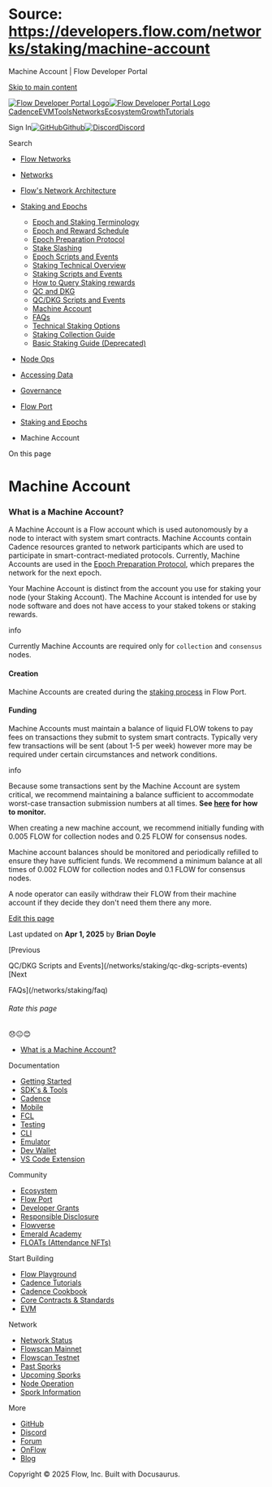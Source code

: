 # Source: https://developers.flow.com/networks/staking/machine-account

Machine Account | Flow Developer Portal



[Skip to main content](#__docusaurus_skipToContent_fallback)

[![Flow Developer Portal Logo](/img/flow-docs-logo-dark.png)![Flow Developer Portal Logo](/img/flow-docs-logo-light.png)](/)[Cadence](/build/flow)[EVM](/evm/about)[Tools](/tools/clients)[Networks](/networks/flow-networks)[Ecosystem](/ecosystem)[Growth](/growth)[Tutorials](/tutorials)

Sign In[![GitHub]()Github](https://github.com/onflow)[![Discord]()Discord](https://discord.gg/flow)

Search

* [Flow Networks](/networks/flow-networks)
* [Networks](/networks)
* [Flow's Network Architecture](/networks/network-architecture)
* [Staking and Epochs](/networks/staking)

  + [Epoch and Staking Terminology](/networks/staking/epoch-terminology)
  + [Epoch and Reward Schedule](/networks/staking/schedule)
  + [Epoch Preparation Protocol](/networks/staking/epoch-preparation)
  + [Stake Slashing](/networks/staking/stake-slashing)
  + [Epoch Scripts and Events](/networks/staking/epoch-scripts-events)
  + [Staking Technical Overview](/networks/staking/technical-overview)
  + [Staking Scripts and Events](/networks/staking/staking-scripts-events)
  + [How to Query Staking rewards](/networks/staking/staking-rewards)
  + [QC and DKG](/networks/staking/qc-dkg)
  + [QC/DKG Scripts and Events](/networks/staking/qc-dkg-scripts-events)
  + [Machine Account](/networks/staking/machine-account)
  + [FAQs](/networks/staking/faq)
  + [Technical Staking Options](/networks/staking/staking-options)
  + [Staking Collection Guide](/networks/staking/staking-collection)
  + [Basic Staking Guide (Deprecated)](/networks/staking/staking-guide)
* [Node Ops](/networks/node-ops)
* [Accessing Data](/networks/access-onchain-data)
* [Governance](/networks/governance)
* [Flow Port](/networks/flow-port)

* [Staking and Epochs](/networks/staking)
* Machine Account

On this page

# Machine Account

### What is a Machine Account?[​](#what-is-a-machine-account "Direct link to What is a Machine Account?")

A Machine Account is a Flow account which is used autonomously by a node to interact with
system smart contracts. Machine Accounts contain Cadence resources granted to network
participants which are used to participate in smart-contract-mediated protocols. Currently,
Machine Accounts are used in the [Epoch Preparation Protocol](/networks/staking/epoch-preparation),
which prepares the network for the next epoch.

Your Machine Account is distinct from the account you use for staking your node (your Staking Account).
The Machine Account is intended for use by node software and does not have access to your staked tokens or staking rewards.

info

Currently Machine Accounts are required only for `collection` and `consensus` nodes.

#### Creation[​](#creation "Direct link to Creation")

Machine Accounts are created during the [staking process](/networks/flow-port/staking-guide) in Flow Port.

#### Funding[​](#funding "Direct link to Funding")

Machine Accounts must maintain a balance of liquid FLOW tokens to pay fees on transactions they
submit to system smart contracts. Typically very few transactions will be sent (about 1-5 per week)
however more may be required under certain circumstances and network conditions.

info

Because some transactions sent by the Machine Account are system critical, we recommend maintaining
a balance sufficient to accommodate worst-case transaction submission numbers at all times. **See [here](/networks/node-ops/node-operation/monitoring-nodes#machine-account) for how to monitor.**

When creating a new machine account, we recommend initially funding with 0.005 FLOW for collection nodes and
0.25 FLOW for consensus nodes.

Machine account balances should be monitored and periodically refilled to ensure they have sufficient funds.
We recommend a minimum balance at all times of 0.002 FLOW for collection nodes and 0.1 FLOW for consensus nodes.

A node operator can easily withdraw their FLOW from their machine account if they decide they don't need them there any more.

[Edit this page](https://github.com/onflow/docs/tree/main/docs/networks/staking/11-machine-account.md)

Last updated on **Apr 1, 2025** by **Brian Doyle**

[Previous

QC/DKG Scripts and Events](/networks/staking/qc-dkg-scripts-events)[Next

FAQs](/networks/staking/faq)

###### Rate this page

😞😐😊

* [What is a Machine Account?](#what-is-a-machine-account)

Documentation

* [Getting Started](/build/getting-started/contract-interaction)
* [SDK's & Tools](/tools)
* [Cadence](https://cadence-lang.org/docs/)
* [Mobile](/build/guides/mobile/overview)
* [FCL](/tools/clients/fcl-js)
* [Testing](/build/smart-contracts/testing)
* [CLI](/tools/flow-cli)
* [Emulator](/tools/emulator)
* [Dev Wallet](https://github.com/onflow/fcl-dev-wallet)
* [VS Code Extension](/tools/vscode-extension)

Community

* [Ecosystem](/ecosystem)
* [Flow Port](https://port.onflow.org/)
* [Developer Grants](https://github.com/onflow/developer-grants)
* [Responsible Disclosure](https://flow.com/flow-responsible-disclosure)
* [Flowverse](https://www.flowverse.co/)
* [Emerald Academy](https://academy.ecdao.org/)
* [FLOATs (Attendance NFTs)](https://floats.city/)

Start Building

* [Flow Playground](https://play.flow.com/)
* [Cadence Tutorials](https://cadence-lang.org/docs/tutorial/first-steps)
* [Cadence Cookbook](https://open-cadence.onflow.org)
* [Core Contracts & Standards](/build/core-contracts)
* [EVM](/evm/about)

Network

* [Network Status](https://status.onflow.org/)
* [Flowscan Mainnet](https://flowscan.io/)
* [Flowscan Testnet](https://testnet.flowscan.io/)
* [Past Sporks](/networks/node-ops/node-operation/past-sporks)
* [Upcoming Sporks](/networks/node-ops/node-operation/upcoming-sporks)
* [Node Operation](/networks/node-ops)
* [Spork Information](/networks/node-ops/node-operation/spork)

More

* [GitHub](https://github.com/onflow)
* [Discord](https://discord.gg/flow)
* [Forum](https://forum.onflow.org/)
* [OnFlow](https://onflow.org/)
* [Blog](https://flow.com/blog)

Copyright © 2025 Flow, Inc. Built with Docusaurus.